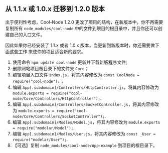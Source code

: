 ## 从 1.1.x 或 1.0.x 迁移到 1.2.0 版本

出于便利性考虑，Cool-Node 1.2.0 更改了项目的结构，在新版本中，你不再需要复制所有 
`node_modules/cool-node` 中的文件到项目的根目录中，并且你还可以创建自己的入口文件。

因此如果你已经安装了 1.1.x 或者 1.0.x 版本，当更新到新版本时，你还需要做下面这些工作
来使你的项目适合新的要求。


1. 使用命令 `npm update cool-node` 更新并下载新版程序文件;
2. 删除网站项目根目录下的文件夹 `Core`；
3. 编辑项目入口文件 `index.js`，将其内容修改为 
    `const CoolNode = require("cool-node");`；
4. 编辑 `App[.subdomain]/Controllers/HttpController.js`，将其内容修改为
    `module.exports = require("cool-node/Core/Controllers/HttpController");`.
5. 编辑 `App[.subdomain]/Controllers/SocketController.js`，将其内容修改为
    `module.exports = require("cool-node/Core/Controllers/SocketController");`.
6. 编辑 `App[.subdomain]/Modles/Model.js`，将其内容修改为 
    `module.exports = require("modelar/Model");`.
7. 编辑 `App[.subdomain]/Modles/User.js`，将其内容修改为 
    `const _User = require("modelar/User");`.
8. 【可选】复制 `node_modules/cool-node/App-example` 到项目的根目录下。